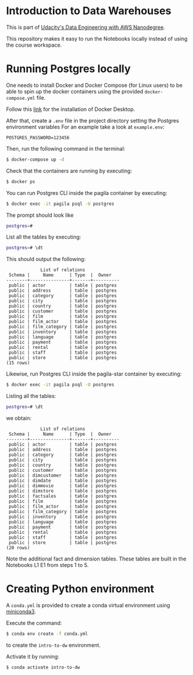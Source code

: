 # Introduction to Data Warehouses

This is part of [Udacity's Data Engineering with AWS Nanodegree](https://www.udacity.com/course/data-engineer-nanodegree--nd027).

This repository makes it easy to run the Notebooks locally instead of using the course workspace.

# Running Postgres locally

One needs to install Docker and Docker Compose (for Linux users) to be able to spin up the docker containers using the provided `docker-compose.yml` file.

Follow this [link](https://www.docker.com/products/docker-desktop/) for the installation of Docker Desktop.

After that, create a `.env` file in the project directory setting the Postgres environment variables For an example take a look at `example.env`:

```
POSTGRES_PASSWORD=123456
```

Then, run the following command in the terminal:

```bash
$ docker-compose up -d
```

Check that the containers are running by executing:

```bash
$ docker ps
```

You can run Postgres CLI inside the pagila container by executing:

```bash
$ docker exec -it pagila psql -U postgres
```

The prompt should look like

```bash
postgres=#
```

List all the tables by executing:

```bash
postgres=# \dt
```

This should output the following:

```
             List of relations
 Schema |     Name      | Type  |  Owner   
--------+---------------+-------+----------
 public | actor         | table | postgres
 public | address       | table | postgres
 public | category      | table | postgres
 public | city          | table | postgres
 public | country       | table | postgres
 public | customer      | table | postgres
 public | film          | table | postgres
 public | film_actor    | table | postgres
 public | film_category | table | postgres
 public | inventory     | table | postgres
 public | language      | table | postgres
 public | payment       | table | postgres
 public | rental        | table | postgres
 public | staff         | table | postgres
 public | store         | table | postgres
(15 rows)
```

Likewise, run Postgres CLI inside the pagila-star container by executing:

```bash
$ docker exec -it pagila psql -U postgres
```

Listing all the tables:

```bash
postgres=# \dt
```

we obtain:

```
             List of relations
 Schema |     Name      | Type  |  Owner   
--------+---------------+-------+----------
 public | actor         | table | postgres
 public | address       | table | postgres
 public | category      | table | postgres
 public | city          | table | postgres
 public | country       | table | postgres
 public | customer      | table | postgres
 public | dimcustomer   | table | postgres
 public | dimdate       | table | postgres
 public | dimmovie      | table | postgres
 public | dimstore      | table | postgres
 public | factsales     | table | postgres
 public | film          | table | postgres
 public | film_actor    | table | postgres
 public | film_category | table | postgres
 public | inventory     | table | postgres
 public | language      | table | postgres
 public | payment       | table | postgres
 public | rental        | table | postgres
 public | staff         | table | postgres
 public | store         | table | postgres
(20 rows)
```

Note the additional fact and dimension tables. These tables are built in the Notebooks L1 E1 from steps 1 to 5.

# Creating Python environment

A `conda.yml` is provided to create a conda virtual environment using [miniconda3](https://docs.conda.io/projects/miniconda/en/latest/miniconda-install.html).

Execute the command:

```bash
$ conda env create -f conda.yml
```

to create the `intro-to-dw` environment.

Activate it by running:

```bash
$ conda activate intro-to-dw
```